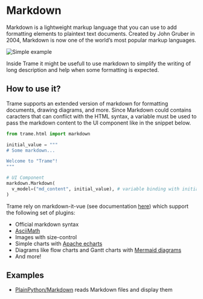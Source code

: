 # Markdown

Markdown is a lightweight markup language that you can use to add formatting elements to plaintext text documents. Created by John Gruber in 2004, Markdown is now one of the world’s most popular markup languages.

![Simple example](/trame/images/module-markdown.jpg)

Inside Trame it might be usefull to use markdown to simplify the writing of long description and help when some formatting is expected.

## How to use it?

Trame supports an extended version of markdown for formatting documents, drawing diagrams, and more. Since Markdown could contains caracters that can conflict with the HTML syntax, a variable must be used to pass the markdown content to the UI component like in the snippet below.

```python
from trame.html import markdown

initial_value = """
# Some markdown...

Welcome to "Trame"!
"""

# UI Component
markdown.Markdown(
  v_model=("md_content", initial_value), # variable binding with initial value
)
```

Trame rely on markdown-it-vue (see documentation [here](http://www.aqcoder.com/markdown)) which support the following set of plugins:
- Official markdown syntax
- [AsciiMath](http://asciimath.org/)
- Images with size-control
- Simple charts with [Apache echarts](https://echarts.apache.org/examples/en/index.html)
- Diagrams like flow charts and Gantt charts with [Mermaid diagrams](https://mermaid.live)
- And more!

## Examples

- [PlainPython/Markdown](https://github.com/Kitware/trame/blob/master/examples/PlainPython/Markdown/Simple.py) reads Markdown files and display them